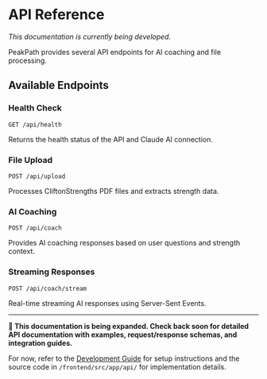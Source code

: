 # API Reference

*This documentation is currently being developed.*

PeakPath provides several API endpoints for AI coaching and file processing.

## Available Endpoints

### Health Check
`GET /api/health`

Returns the health status of the API and Claude AI connection.

### File Upload
`POST /api/upload`

Processes CliftonStrengths PDF files and extracts strength data.

### AI Coaching
`POST /api/coach`

Provides AI coaching responses based on user questions and strength context.

### Streaming Responses
`POST /api/coach/stream`

Real-time streaming AI responses using Server-Sent Events.

---

**🚧 This documentation is being expanded. Check back soon for detailed API documentation with examples, request/response schemas, and integration guides.**

For now, refer to the [Development Guide](development.md) for setup instructions and the source code in `/frontend/src/app/api/` for implementation details.
